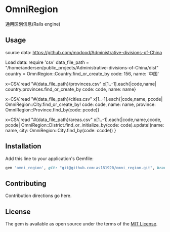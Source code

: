 # OmniRegion
通用区划信息(Rails engine)

## Usage
source data: https://github.com/modood/Administrative-divisions-of-China

Load data:
require 'csv'
data_file_path = "/home/andersen/public_projects/Administrative-divisions-of-China/dist"
country = OmniRegion::Country.find_or_create_by code: 156, name: '中国'

x=CSV.read "#{data_file_path}/provinces.csv"
x[1..-1].each{|code,name| country.provinces.find_or_create_by code: code, name: name}

x=CSV.read "#{data_file_path}/cities.csv"
x[1..-1].each{|code,name, pcode| OmniRegion::City.find_or_create_by! code: code, name: name, province: OmniRegion::Province.find_by(code: pcode)}

x=CSV.read "#{data_file_path}/areas.csv"
x[1..-1].each{|code,name,ccode, pcode| OmniRegion::District.find_or_initialize_by(code: code).update!(name: name, city: OmniRegion::City.find_by(code: ccode)) }

## Installation
Add this line to your application's Gemfile:

```ruby
gem 'omni_region', git: "git@github.com:as181920/omni_region.git", branch: "master"
```

## Contributing
Contribution directions go here.

## License
The gem is available as open source under the terms of the [MIT License](https://opensource.org/licenses/MIT).
